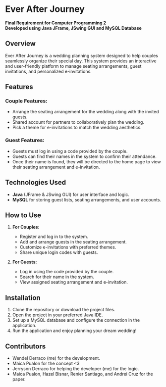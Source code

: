 # Ever After Journey

**Final Requirement for Computer Programming 2**  
**Developed using Java JFrame, JSwing GUI and MySQL Database**

## Overview
Ever After Journey is a wedding planning system designed to help couples seamlessly organize their special day. This system provides an interactive and user-friendly platform to manage seating arrangements, guest invitations, and personalized e-invitations.

## Features
### Couple Features:
- Arrange the seating arrangement for the wedding along with the invited guests.
- Shared account for partners to collaboratively plan the wedding.
- Pick a theme for e-invitations to match the wedding aesthetics.

### Guest Features:
- Guests must log in using a code provided by the couple.
- Guests can find their names in the system to confirm their attendance.
- Once their name is found, they will be directed to the home page to view their seating arrangement and e-invitation.

## Technologies Used
- **Java** (JFrame & JSwing GUI) for user interface and logic.
- **MySQL** for storing guest lists, seating arrangements, and user accounts.

## How to Use
1. **For Couples:**
   - Register and log in to the system.
   - Add and arrange guests in the seating arrangement.
   - Customize e-invitations with preferred themes.
   - Share unique login codes with guests.

2. **For Guests:**
   - Log in using the code provided by the couple.
   - Search for their name in the system.
   - View assigned seating arrangement and e-invitation.

## Installation
1. Clone the repository or download the project files.
2. Open the project in your preferred Java IDE.
3. Set up a MySQL database and configure the connection in the application.
4. Run the application and enjoy planning your dream wedding!

## Contributors
- Wendel Derraco (me) for the development.
- Maica Pualon for the concept <3
- Jerryson Derraco for helping the developer (me) for the logic.
- Maica Pualon, Hazel Bisnar, Renier Santiago, and Andrei Cruz for the paper.

